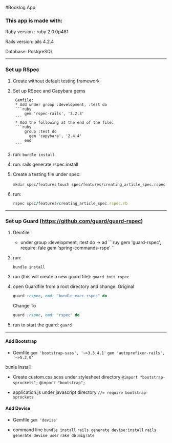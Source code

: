 #Booklog App

### This app is made with:
Ruby version : ruby 2.0.0p481

Rails version: ails 4.2.4

Database: PostgreSQL


----------

### Set up RSpec

1. Create without default testing framework

2. Set up RSpec and Capybara gems

		Gemfile:
		* Add under group :development, :test do
		```ruby
		    gem 'rspec-rails', '3.2.3'
		```
		* Add the following at the end of the file:
		```ruby	
		    group :test do
		      gem 'capybara', '2.4.4'
		    end
		```		

3. run:
    ```bundle install```
4. run:
    rails generate rspec:install
5. Create a testing file under spec:

	 ```mkdir spec/features```
	 ```touch spec/features/creating_article_spec.rspec```

6. run:
    ```ruby 
    rspec spec/features/creating_article_spec.rspec.rb
    ```
----------

### Set up Guard (https://github.com/guard/guard-rspec)
1. Gemfile: 
	* under group :development, :test do -> ad
		  ```ruy
		  gem 'guard-rspec', require: fale
		  gem 'spring-commands-rspe'
		  ``
2. run:

    ```bundle install```
    
3. run (this will create a new guard file):
    ```guard init rspec```
4. open Guardfile from a root directory and change:
    Original
    ```ruby
    guard :rspec, cmd: "bundle exec rspec" do
    ```
    Change To
    ```ruby
    guard :rspec, cmd: "rspec" do
    ```
5. run to start the guard:
    ```guard```

------

#### Add Bootstrap
  * Gemfile
```gem 'bootstrap-sass', '~>3.3.4.1'```
```gem 'autoprefixer-rails', '~>5.2.0' ```

bunle install

  * Create custom.css.scss under stylesheet directory
  ```@import "bootstrap-sprockets";```
  ```@import "bootstrap";```

  * application.js under javascript directory
  ```//= require bootstrap-sprockets```

#### Add Devise 
  * Gemfile
  ```gem 'devise'```

  * command line
  ```bundle install```
  ```rails generate devise:install```
  ```rails generate devise user```
  ```rake db:migrate```
